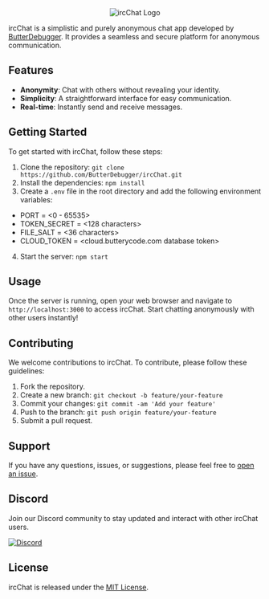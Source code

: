 <div align="center">
  <img src="https://media.discordapp.net/attachments/588083425496399892/1119272186243465287/IRC3.png?width=250&height=250" alt="ircChat Logo">
</div>

ircChat is a simplistic and purely anonymous chat app developed by [ButterDebugger](https://github.com/ButterDebugger). It provides a seamless and secure platform for anonymous communication.

## Features

- **Anonymity**: Chat with others without revealing your identity.
- **Simplicity**: A straightforward interface for easy communication.
- **Real-time**: Instantly send and receive messages.

## Getting Started

To get started with ircChat, follow these steps:

1. Clone the repository: `git clone https://github.com/ButterDebugger/ircChat.git`
2. Install the dependencies: `npm install`
3. Create a `.env` file in the root directory and add the following environment variables:

 -   PORT = <0 - 65535>
 -   TOKEN_SECRET = <128 characters>
 -   FILE_SALT = <36 characters>
 -   CLOUD_TOKEN = <cloud.butterycode.com database token>


4. Start the server: `npm start`

## Usage

Once the server is running, open your web browser and navigate to `http://localhost:3000` to access ircChat. Start chatting anonymously with other users instantly!

## Contributing

We welcome contributions to ircChat. To contribute, please follow these guidelines:

1. Fork the repository.
2. Create a new branch: `git checkout -b feature/your-feature`
3. Commit your changes: `git commit -am 'Add your feature'`
4. Push to the branch: `git push origin feature/your-feature`
5. Submit a pull request.

## Support

If you have any questions, issues, or suggestions, please feel free to [open an issue](https://github.com/ButterDebugger/ircChat/issues).

## Discord

Join our Discord community to stay updated and interact with other ircChat users.

[![Discord](https://img.shields.io/badge/Join%20Us%20on-Discord-7289DA.svg?logo=discord&logoColor=white)](https://discord.gg/TBkjPn6mHg)

## License

ircChat is released under the [MIT License](https://opensource.org/licenses/MIT).
